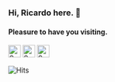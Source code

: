 ### Hi, Ricardo here. 👋
#### Pleasure to have you visiting.


[<img src="https://api.speedtyper.dev/users/ricdotnet/badges/averagewpm" alt="SpeedTyper.dev avg wpm" height="25">](https://www.speedtyper.dev/profile/ricdotnet) 
[<img src="https://api.speedtyper.dev/users/ricdotnet/badges/topwpm" alt="SpeedTyper.dev top wpm" height="25">](https://www.speedtyper.dev/profile/ricdotnet) 
[<img src="https://api.speedtyper.dev/users/ricdotnet/badges/gamecount" alt="SpeedTyper.dev games" height="25">](https://www.speedtyper.dev/profile/ricdotnet)

![Hits](https://hits.seeyoufarm.com/api/count/incr/badge.svg?url=https%3A%2F%2Fgithub.com%2Fricdotnet&count_bg=%233DC8C1&title_bg=%23555555&icon=github.svg&icon_color=%23FFFFFF&title=v&edge_flat=false)


<p align="center">
<a href="https://github.com/chriskappa%22%3E
  <img height="180em" src="https://github-readme-stats-eight-theta.vercel.app/api?username=ricdotnet&show_icons=true&theme=algolia&include_all_commits=true&count_private=true%22/%3E
  <img height="180em" src="https://github-readme-stats-eight-theta.vercel.app/api/top-langs/?username=ricdotnet&layout=compact&langs_count=8&theme=algolia%22/%3E
</a>
</p>

  
<!--**ricdotnet/ricdotnet** is a ✨ _special_ ✨ repository because its `README.md` (this file) appears on your GitHub profile.

Here are some ideas to get you started:

- 🔭 I’m currently working on ...
- 🌱 I’m currently learning ...
- 👯 I’m looking to collaborate on ...
- 🤔 I’m looking for help with ...
- 💬 Ask me about ...
- 📫 How to reach me: ...
- 😄 Pronouns: ...
- ⚡ Fun fact: ...
-->
